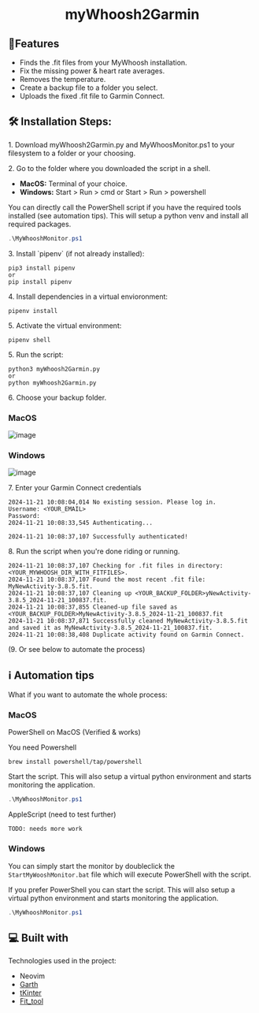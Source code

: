<h1 align="center" id="title">myWhoosh2Garmin</h1>

<h2>🧐Features</h2>

*   Finds the .fit files from your MyWhoosh installation.
*   Fix the missing power & heart rate averages.
*   Removes the temperature.
*   Create a backup file to a folder you select.
*   Uploads the fixed .fit file to Garmin Connect.

<h2>🛠️ Installation Steps:</h2>

<p>1. Download myWhoosh2Garmin.py and MyWhoosMonitor.ps1 to your filesystem to a folder or your choosing.</p>

<p>2. Go to the folder where you downloaded the script in a shell.</p>

- <b>MacOS:</b> Terminal of your choice. 
- <b>Windows:</b> Start > Run > cmd or Start > Run > powershell

You can directly call the PowerShell script if you have the required tools installed (see automation tips). This will setup a python venv and install all required packages.

```powershell
.\MyWhooshMonitor.ps1
```

<p>3. Install `pipenv` (if not already installed):</p>

```
pip3 install pipenv
or
pip install pipenv
```
<p>4. Install dependencies in a virtual envioronment:</p>

```
pipenv install
```

<p>5. Activate the virtual environment:</p>

```
pipenv shell
```

<p>5. Run the script:</p>

```
python3 myWhoosh2Garmin.py
or
python myWhoosh2Garmin.py
```

  
<p>6. Choose your backup folder.</p>

<h3>MacOS</h3>

![image](https://github.com/user-attachments/assets/2c6c1072-bacf-4f0c-8861-78f62bf51648)


<h3>Windows</h3>


![image](https://github.com/user-attachments/assets/d1540291-4e6d-488e-9dcf-8d7b68651103)

<p>7. Enter your Garmin Connect credentials</p>

```
2024-11-21 10:08:04,014 No existing session. Please log in.
Username: <YOUR_EMAIL>
Password:
2024-11-21 10:08:33,545 Authenticating...

2024-11-21 10:08:37,107 Successfully authenticated!
```

<p>8. Run the script when you're done riding or running.</p>

```
2024-11-21 10:08:37,107 Checking for .fit files in directory: <YOUR_MYWHOOSH_DIR_WITH_FITFILES>.
2024-11-21 10:08:37,107 Found the most recent .fit file: MyNewActivity-3.8.5.fit.
2024-11-21 10:08:37,107 Cleaning up <YOUR_BACKUP_FOLDER>yNewActivity-3.8.5_2024-11-21_100837.fit.
2024-11-21 10:08:37,855 Cleaned-up file saved as <YOUR_BACKUP_FOLDER>MyNewActivity-3.8.5_2024-11-21_100837.fit
2024-11-21 10:08:37,871 Successfully cleaned MyNewActivity-3.8.5.fit and saved it as MyNewActivity-3.8.5_2024-11-21_100837.fit.
2024-11-21 10:08:38,408 Duplicate activity found on Garmin Connect.
```

<p>(9. Or see below to automate the process)</p>

<h2>ℹ️ Automation tips</h2> 

What if you want to automate the whole process:
<h3>MacOS</h3>

PowerShell on MacOS (Verified & works)

You need Powershell

```shell
brew install powershell/tap/powershell
```

Start the script. This will also setup a virtual python environment and starts monitoring the application.

```powershell
.\MyWhooshMonitor.ps1
```

AppleScript (need to test further)

```applescript
TODO: needs more work
```

<h3>Windows</h3>


You can simply start the monitor by doubleclick the ```StartMyWooshMonitor.bat``` file which will execute PowerShell with the script.

If you prefer PowerShell you can start the script. This will also setup a virtual python environment and starts monitoring the application.

```powershell
.\MyWhooshMonitor.ps1
```



<h2>💻 Built with</h2>

Technologies used in the project:

*   Neovim
*   [Garth](https://github.com/matin/garth)
*   [tKinter](https://github.com/TomSchimansky/CustomTkinter)
*   [Fit\_tool](https://github.com/stuartlynne/python_fit_tool)

